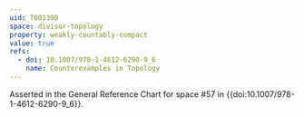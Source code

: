 ```yaml
---
uid: T001390
space: divisor-topology
property: weakly-countably-compact
value: true
refs:
  - doi: 10.1007/978-1-4612-6290-9_6
    name: Counterexamples in Topology
---
```

Asserted in the General Reference Chart for space #57 in
{{doi:10.1007/978-1-4612-6290-9_6}}.
